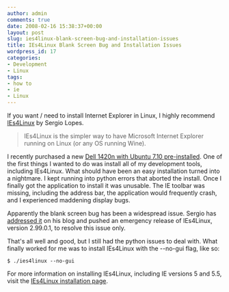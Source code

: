```yaml
---
author: admin
comments: true
date: 2008-02-16 15:38:37+00:00
layout: post
slug: ies4linux-blank-screen-bug-and-installation-issues
title: IEs4Linux Blank Screen Bug and Installation Issues
wordpress_id: 17
categories:
- Development
- Linux
tags:
- how to
- ie
- Linux
---
```


If you want / need to install Internet Explorer in Linux, I highly recommend [IEs4Linux](http://www.tatanka.com.br/ies4linux/page/Main_Page) by Sergio Lopes.


> IEs4Linux is the simpler way to have Microsoft Internet Explorer running on Linux (or any OS running Wine).


I recently purchased a new [Dell 1420n with Ubuntu 7.10 pre-installed](http://www.dell.com/ubuntu).  One of the first things I wanted to do was install all of my development tools, including IEs4Linux.  What should have been an easy installation turned into a nightmare.  I kept running into python errors that aborted the install.  Once I finally got the application to install it was unusable.  The IE toolbar was missing, including the address bar, the application would frequently crash, and I experienced maddening display bugs.

Apparently the blank screen bug has been a widespread issue.  Sergio has [addressed it](http://www.tatanka.com.br/ies4linux/news/54) on his blog and pushed an emergency release of IEs4Linux, version 2.99.0.1, to resolve this issue only.

That's all well and good, but I still had the python issues to deal with.  What finally worked for me was to install IEs4Linux with the --no-gui flag, like so:

    
    $ ./ies4linux --no-gui



For more information on installing IEs4Linux, including IE versions 5 and 5.5, visit the [IEs4Linux installation page](http://www.tatanka.com.br/ies4linux/page/Installation).

